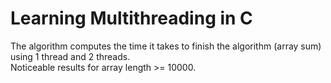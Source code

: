 # Learning Multithreading in C

The algorithm computes the time it takes to finish the algorithm (array sum) using 1 thread and 2 threads.  
Noticeable results for array length >= 10000.